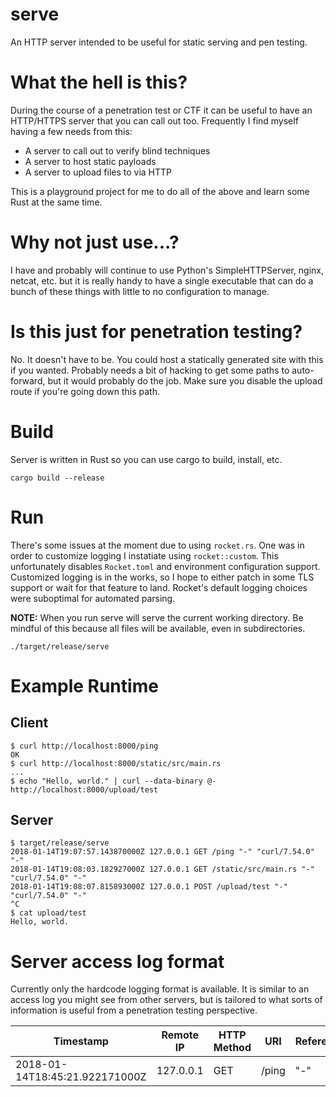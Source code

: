 # serve
An HTTP server intended to be useful for static serving and pen testing.

# What the hell is this?
During the course of a penetration test or CTF it can be useful to have an HTTP/HTTPS server that you can call out too. Frequently I find myself having a few needs from this:

- A server to call out to verify blind techniques
- A server to host static payloads
- A server to upload files to via HTTP

This is a playground project for me to do all of the above and learn some Rust at the same time.

# Why not just use...?
I have and probably will continue to use Python's SimpleHTTPServer, nginx, netcat, etc. but it is really handy to have a single executable that can do a bunch of these things with little to no configuration to manage.

# Is this just for penetration testing?
No. It doesn't have to be. You could host a statically generated site with this if you wanted. Probably needs a bit of hacking to get some paths to auto-forward, but it would probably do the job. Make sure you disable the upload route if you're going down this path.

# Build
Server is written in Rust so you can use cargo to build, install, etc.

```
cargo build --release
```

# Run
There's some issues at the moment due to using `rocket.rs`. One was in order to customize logging I instatiate using `rocket::custom`. This unfortunately disables `Rocket.toml` and environment configuration support. Customized logging is in the works, so I hope to either patch in some TLS support or wait for that feature to land. Rocket's default logging choices were suboptimal for automated parsing.

**NOTE:** When you run serve  will serve the current working directory. Be mindful of this because all files will be available, even in subdirectories.
```
./target/release/serve
```

# Example Runtime

## Client
```
$ curl http://localhost:8000/ping
OK
$ curl http://localhost:8000/static/src/main.rs
...
$ echo "Hello, world." | curl --data-binary @- http://localhost:8000/upload/test
```
## Server
```
$ target/release/serve
2018-01-14T19:07:57.143870000Z 127.0.0.1 GET /ping "-" "curl/7.54.0" "-"
2018-01-14T19:08:03.182927000Z 127.0.0.1 GET /static/src/main.rs "-" "curl/7.54.0" "-"
2018-01-14T19:08:07.815893000Z 127.0.0.1 POST /upload/test "-" "curl/7.54.0" "-"
^C
$ cat upload/test
Hello, world.
```

# Server access log format
Currently only the hardcode logging format is available. It is similar to an access log you might see from other servers, but is tailored to what sorts of information is useful from a penetration testing perspective.

| Timestamp | Remote IP | HTTP Method | URI | Referer | User Agent | Cookies |
|---|---|---|---|---|---|---| 
| 2018-01-14T18:45:21.922171000Z | 127.0.0.1 | GET | /ping | "-" | "curl/7.54.0" | "-" |
